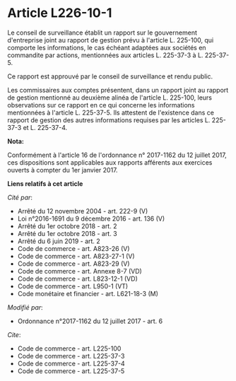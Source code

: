 # Article L226-10-1

Le conseil de surveillance établit un rapport sur le gouvernement d'entreprise joint au rapport de gestion prévu à l'article
L. 225-100, qui comporte les informations, le cas échéant adaptées aux sociétés en commandite par actions, mentionnées aux
articles L. 225-37-3 à L. 225-37-5.

Ce rapport est approuvé par le conseil de surveillance et rendu public.

Les commissaires aux comptes présentent, dans un rapport joint au rapport de gestion mentionné au deuxième alinéa de
l'article L. 225-100, leurs observations sur ce rapport en ce qui concerne les informations mentionnées à l'article L.
225-37-5. Ils attestent de l'existence dans ce rapport de gestion des autres informations requises par les articles L.
225-37-3 et L. 225-37-4.

**Nota:**

Conformément à l'article 16 de l'ordonnance n° 2017-1162 du 12 juillet 2017, ces dispositions sont applicables aux rapports
afférents aux exercices ouverts à compter du 1er janvier 2017.

**Liens relatifs à cet article**

_Cité par_:

  - Arrêté du 12 novembre 2004 - art. 222-9 (V)
  - Loi n°2016-1691 du 9 décembre 2016 - art. 136 (V)
  - Arrêté du 1er octobre 2018 - art. 2
  - Arrêté du 1er octobre 2018 - art. 3
  - Arrêté du 6 juin 2019 - art. 2
  - Code de commerce - art. A823-26 (V)
  - Code de commerce - art. A823-27-1 (V)
  - Code de commerce - art. A823-29 (V)
  - Code de commerce - art. Annexe 8-7 (VD)
  - Code de commerce - art. L823-12-1 (VD)
  - Code de commerce - art. L950-1 (VT)
  - Code monétaire et financier - art. L621-18-3 (M)

_Modifié par_:

  - Ordonnance n°2017-1162 du 12 juillet 2017 - art. 6

_Cite_:

  - Code de commerce - art. L225-100
  - Code de commerce - art. L225-37-3
  - Code de commerce - art. L225-37-4
  - Code de commerce - art. L225-37-5
